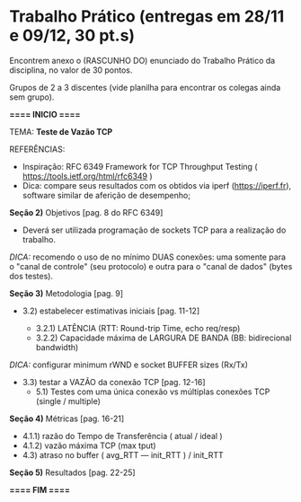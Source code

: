 # Trabalho Prático (entregas em 28/11 e 09/12, 30 pt.s)

Encontrem anexo o (RASCUNHO DO) enunciado do Trabalho Prático da disciplina, no valor de 30 pontos.

Grupos de 2 a 3 discentes (vide planilha para encontrar os colegas ainda sem grupo).

**==== INICIO ====**

TEMA: **Teste de Vazão TCP**

REFERÊNCIAS:

- Inspiração: RFC 6349 Framework for TCP Throughput Testing ( https://tools.ietf.org/html/rfc6349 )
- Dica: compare seus resultados com os obtidos via iperf (https://iperf.fr), software similar de aferição de desempenho;

**Seção 2)** Objetivos [pag. 8 do RFC 6349]

- Deverá ser utilizada programação de sockets TCP para a realização do trabalho.

_DICA:_ recomendo o uso de no mínimo DUAS conexões: uma somente para o "canal de controle" (seu protocolo) e outra para o "canal de dados" (bytes dos testes).

**Seção 3)** Metodologia [pag. 9]

- 3.2) estabelecer estimativas iniciais [pag. 11-12]

  - 3.2.1) LATÊNCIA (RTT: Round-trip Time, echo req/resp)
  - 3.2.2) Capacidade máxima de LARGURA DE BANDA (BB: bidirecional bandwidth)

_DICA:_ configurar minimum rWND e socket BUFFER sizes (Rx/Tx)

- 3.3) testar a VAZÃO da conexão TCP [pag. 12-16]
  - 5.1) Testes com uma única conexão vs múltiplas conexões TCP (single / multiple)

**Seção 4)** Métricas [pag. 16-21]

- 4.1.1) razão do Tempo de Transferência ( atual / ideal )
- 4.1.2) vazão máxima TCP (max tput)
- 4.3) atraso no buffer ( avg_RTT — init_RTT ) / init_RTT

**Seção 5)** Resultados [pag. 22-25]

**==== FIM ====**
